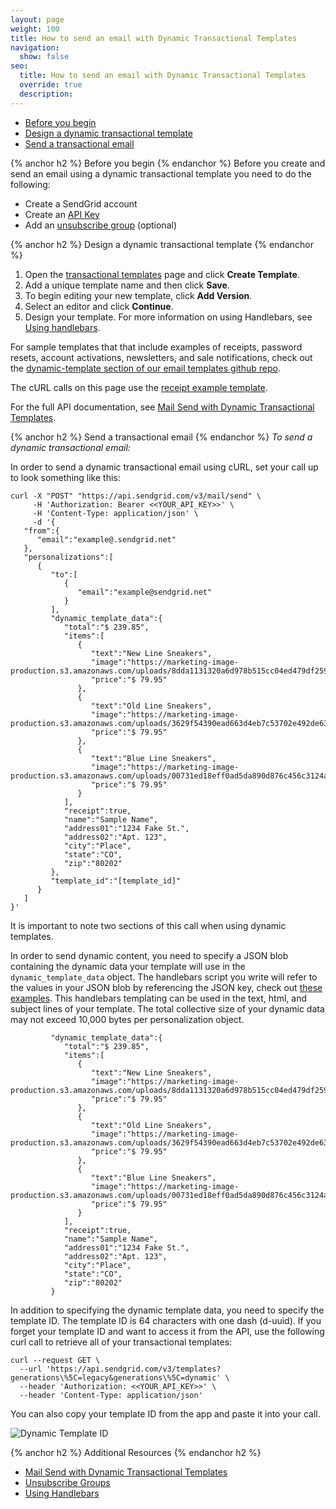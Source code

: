 ```yaml
---
layout: page
weight: 100
title: How to send an email with Dynamic Transactional Templates
navigation:
  show: false
seo:
  title: How to send an email with Dynamic Transactional Templates
  override: true
  description:
---
```


- [Before you begin](#-Before-you-begin)
- [Design a dynamic transactional template](#-Design-a-dynamic-template)
- [Send a transactional email](#-Send-a-transactional-email)

{% anchor h2 %}	Before you begin
{% endanchor %}	
Before you create and send an email using a dynamic transactional template you need to do the following:

* Create a SendGrid account
* Create an [API Key]({{root_url}}/help-support/account-and-settings/api-keys.html)
* Add an [unsubscribe group]({{root_url}}/help-support/sending-email/group-unsubscribes.html) (optional)

{% anchor h2 %}	Design a dynamic transactional template
{% endanchor %}	
1. Open the [transactional templates](https://sendgrid.com/dynamic_templates) page and click **Create Template**.
1. Add a unique template name and then click **Save**.
1. To begin editing your new template, click **Add Version**.
1. Select an editor and click **Continue**.
1. Design your template. For more information on using Handlebars, see [Using handlebars]({{root_url}}/help-support/sending-email/using-handlebars.html).

For sample templates that that include examples of receipts, password resets, account activations, newsletters, and sale notifications, check out the [dynamic-template section of our email templates github repo](https://github.com/sendgrid/email-templates/tree/master/dynamic-templates).

The cURL calls on this page use the [receipt example template](https://github.com/sendgrid/email-templates/tree/master/dynamic-templates/receipt).

<call-out>

For the full API documentation, see [Mail Send with Dynamic Transactional Templates](https://dynamic-templates.api-docs.io/3.0).

</call-out>

{% anchor h2 %}	Send a transactional email
{% endanchor %}	
*To send a dynamic transactional email:*

In order to send a dynamic transactional email using cURL, set your call up to look something like this:

```
curl -X "POST" "https://api.sendgrid.com/v3/mail/send" \
     -H 'Authorization: Bearer <<YOUR_API_KEY>>' \
     -H 'Content-Type: application/json' \
     -d '{
   "from":{
      "email":"example@.sendgrid.net"
   },
   "personalizations":[
      {
         "to":[
            {
               "email":"example@sendgrid.net"
            }
         ],
         "dynamic_template_data":{
            "total":"$ 239.85",
            "items":[
               {
                  "text":"New Line Sneakers",
                  "image":"https://marketing-image-production.s3.amazonaws.com/uploads/8dda1131320a6d978b515cc04ed479df259a458d5d45d58b6b381cae0bf9588113e80ef912f69e8c4cc1ef1a0297e8eefdb7b270064cc046b79a44e21b811802.png",
                  "price":"$ 79.95"
               },
               {
                  "text":"Old Line Sneakers",
                  "image":"https://marketing-image-production.s3.amazonaws.com/uploads/3629f54390ead663d4eb7c53702e492de63299d7c5f7239efdc693b09b9b28c82c924225dcd8dcb65732d5ca7b7b753c5f17e056405bbd4596e4e63a96ae5018.png",
                  "price":"$ 79.95"
               },
               {
                  "text":"Blue Line Sneakers",
                  "image":"https://marketing-image-production.s3.amazonaws.com/uploads/00731ed18eff0ad5da890d876c456c3124a4e44cb48196533e9b95fb2b959b7194c2dc7637b788341d1ff4f88d1dc88e23f7e3704726d313c57f350911dd2bd0.png",
                  "price":"$ 79.95"
               }
            ],
            "receipt":true,
            "name":"Sample Name",
            "address01":"1234 Fake St.",
            "address02":"Apt. 123",
            "city":"Place",
            "state":"CO",
            "zip":"80202"
         },
         "template_id":"[template_id]"
      }
   ]
}'
```

It is important to note two sections of this call when using dynamic templates.

In order to send dynamic content, you need to specify a JSON blob containing the dynamic data your template will use in the `dynamic_template_data` object. The handlebars script you write will refer to the values in your JSON blob by referencing the JSON key, check out [these examples]({{root_url}}/help-support/sending-email/using-handlebars.html#-Handlebarjs-reference). This handlebars templating can be used in the text, html, and subject lines of your template. The total collective size of your dynamic data may not exceed 10,000 bytes per personalization object.

```
         "dynamic_template_data":{
            "total":"$ 239.85",
            "items":[
               {
                  "text":"New Line Sneakers",
                  "image":"https://marketing-image-production.s3.amazonaws.com/uploads/8dda1131320a6d978b515cc04ed479df259a458d5d45d58b6b381cae0bf9588113e80ef912f69e8c4cc1ef1a0297e8eefdb7b270064cc046b79a44e21b811802.png",
                  "price":"$ 79.95"
               },
               {
                  "text":"Old Line Sneakers",
                  "image":"https://marketing-image-production.s3.amazonaws.com/uploads/3629f54390ead663d4eb7c53702e492de63299d7c5f7239efdc693b09b9b28c82c924225dcd8dcb65732d5ca7b7b753c5f17e056405bbd4596e4e63a96ae5018.png",
                  "price":"$ 79.95"
               },
               {
                  "text":"Blue Line Sneakers",
                  "image":"https://marketing-image-production.s3.amazonaws.com/uploads/00731ed18eff0ad5da890d876c456c3124a4e44cb48196533e9b95fb2b959b7194c2dc7637b788341d1ff4f88d1dc88e23f7e3704726d313c57f350911dd2bd0.png",
                  "price":"$ 79.95"
               }
            ],
            "receipt":true,
            "name":"Sample Name",
            "address01":"1234 Fake St.",
            "address02":"Apt. 123",
            "city":"Place",
            "state":"CO",
            "zip":"80202"
         }
```

In addition to specifying the dynamic template data, you need to specify the template ID. The template ID is 64 characters with one dash (d-uuid). If you forget your template ID and want to access it from the API, use the following curl call to retrieve all of your transactional templates:

```
curl --request GET \
  --url 'https://api.sendgrid.com/v3/templates?generations\%5C=legacy&generations\%5C=dynamic' \
  --header 'Authorization: <<YOUR_API_KEY>>' \
  --header 'Content-Type: application/json'
```

You can also copy your template ID from the app and paste it into your call.

![]({{root_url}}/img/dynamic_template_id.png "Dynamic Template ID")

{% anchor h2 %}	Additional Resources
{% endanchor h2 %}	
- [Mail Send with Dynamic Transactional Templates](https://dynamic-templates.api-docs.io/3.0)
- [Unsubscribe Groups]({{root_url}}/help-support/sending-email/group-unsubscribes.html)
- [Using Handlebars]({{root_url}}/help-support/sending-email/using-handlebars.html)

